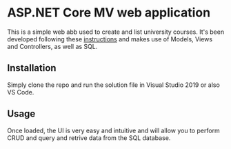 # ASP.NET Core MV web application

This is a simple web abb used to create and list university courses.
It's been developed following these [instructions](https://docs.microsoft.com/en-us/aspnet/core/tutorials/first-mvc-app/start-mvc?view=aspnetcore-5.0&tabs=visual-studio)
and makes use of Models, Views and Controllers, as well as SQL.

## Installation

Simply clone the repo and run the solution file in Visual Studio 2019 or also VS Code.

## Usage

Once loaded, the UI is very easy and intuitive and will allow  you to perform CRUD and query and retrive data from the SQL database.
